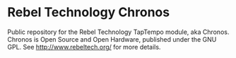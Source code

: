 # Rebel Technology Chronos
Public repository for the Rebel Technology TapTempo module, aka Chronos.
Chronos is Open Source and Open Hardware, published under the GNU GPL.
See http://www.rebeltech.org/ for more details.
